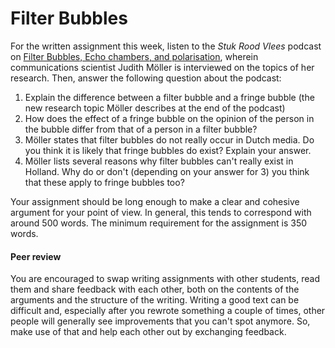 # Filter Bubbles

For the written assignment this week, listen to the
*Stuk Rood Vlees* podcast on [Filter Bubbles, Echo chambers, and
polarisation](https://soundcloud.com/stukroodvlees/aflevering-51-filterbubbels-echokamers-en-polarisatie-met-judith-moller),
wherein communications scientist Judith Möller is interviewed on the topics of
her research. Then, answer the following question about the podcast:

1. Explain the difference between a filter bubble and a fringe bubble (the new
research topic Möller describes at the end of the podcast)
2. How does the effect of a fringe bubble on the opinion of the person in the
bubble differ from that of a person in a filter bubble?
3. Möller states that filter bubbles do not really occur in Dutch media. Do you
think it is likely that fringe bubbles do exist? Explain your answer.
4. Möller lists several reasons why filter bubbles can't really exist in
Holland. Why do or don't (depending on your answer for 3) you think that these
apply to fringe bubbles too?

Your assignment should be long enough to make a clear and cohesive argument for
your point of view. In general, this tends to correspond with around 500 words. 
The minimum requirement for the assignment is 350 words.

#### Peer review

You are encouraged to swap writing assignments with other students, read them
and share feedback with each other, both on the contents of the arguments and
the structure of the writing. Writing a good text can be difficult and,
especially after you rewrote something a couple of times, other people will
generally see improvements that you can't spot anymore. So, make use of that
and help each other out by exchanging feedback.

